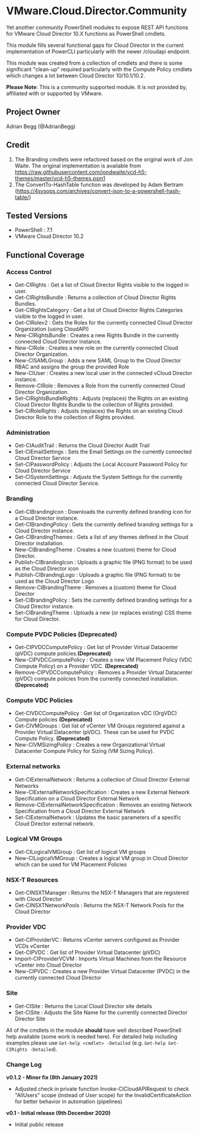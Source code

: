 # VMware.Cloud.Director.Community
Yet another community PowerShell modules to expose REST API functions for VMware Cloud Director 10.X functions as PowerShell cmdlets.

This module fills several functional gaps for Cloud Director in the current implementation of PowerCLI particularly with the newer /cloudapi endpoint.

This module was created from a collection of cmdlets and there is some significant "clean-up" required particularly with the Compute Policy cmdlets which changes a lot between Cloud Director 10/10.1/10.2.

**Please Note**: This is a community supported module. It is not provided by, affiliated with or supported by VMware.

## Project Owner
Adrian Begg (@AdrianBegg)

## Credit
1. The Branding cmdlets were refactored based on the original work of Jon Waite. The original implementation is available from https://raw.githubusercontent.com/jondwaite/vcd-h5-themes/master/vcd-h5-themes.psm1
2. The ConvertTo-HashTable function was developed by Adam Bertram (https://4sysops.com/archives/convert-json-to-a-powershell-hash-table/)

## Tested Versions
* PowerShell : 7.1
* VMware Cloud Director 10.2

## Functional Coverage
### Access Control
* Get-CIRights : Get a list of Cloud Director Rights visible to the logged in user.
* Get-CIRightsBundle : Returns a collection of Cloud Director Rights Bundles.
* Get-CIRightsCategory : Get a list of Cloud Director Rights Categories visible to the logged in user.
* Get-CIRolev2 : Gets the Roles for the currently connected Cloud Director Organization (using CloudAPI)
* New-CIRightsBundle : Creates a new Rights Bundle in the currently connected Cloud Director instance.
* New-CIRole : Creates a new role on the currently connected Cloud Director Organization.
* New-CISAMLGroup : Adds a new SAML Group to the Cloud Director RBAC and assigns the group the provided Role
* New-CIUser : Creates a new local user in the connected vCloud Director instance.
* Remove-CIRole : Removes a Role from the currently connected Cloud Director Organization.
* Set-CIRightsBundleRights : Adjusts (replaces) the Rights on an existing Cloud Director Rights Bundle to the collection of Rights provided.
* Set-CIRoleRights : Adjusts (replaces) the Rights on an existing Cloud Director Role to the collection of Rights provided.

### Administration
* Get-CIAuditTrail : Returns the Cloud Director Audit Trail
* Set-CIEmailSettings : Sets the Email Settings on the currently connected Cloud Director Service
* Set-CIPasswordPolicy : Adjusts the Local Account Password Policy for Cloud Director Service
* Set-CISystemSettings : Adjusts the System Settings for the currently connected Cloud Director Service.

### Branding
* Get-CIBrandingIcon : Downloads the currently defined branding icon for a Cloud Director instance.
* Get-CIBrandingPolicy : Gets the currently defined branding settings for a Cloud Director instance.
* Get-CIBrandingThemes : Gets a list of any themes defined in the Cloud Director installation.
* New-CIBrandingTheme : Creates a new (custom) theme for Cloud Director.
* Publish-CIBrandingIcon : Uploads a graphic file (PNG format) to be used as the Cloud Director icon
* Publish-CIBrandingLogo : Uploads a graphic file (PNG format) to be used as the Cloud Director Logo
* Remove-CIBrandingTheme : Removes a (custom) theme for Cloud Director
* Set-CIBrandingPolicy : Sets the currently defined branding settings for a Cloud Director instance.
* Set-CIBrandingTheme : Uploads a new (or replaces existing) CSS theme for Cloud Director.

### Compute PVDC Policies **(Deprecated)**
* Get-CIPVDCComputePolicy : Get list of Provider Virtual Datacenter (pVDC) compute policies.**(Deprecated)**
* New-CIPVDCComputePolicy : Creates a new VM Placement Policy (VDC Compute Policy) on a Provider VDC. **(Deprecated)**
* Remove-CIPVDCComputePolicy : Removes a Provider Virtual Datacenter (pVDC) compute policies from the currently connected installation. **(Deprecated)**

### Compute VDC Policies
* Get-CIVDCComputePolicy : Get list of Organization vDC (OrgVDC) Compute policies **(Deprecated)**
* Get-CIVMGroups : Get list of vCenter VM Groups registered against a Provider Virtual Datacenter (pVDC). These can be used for PVDC Compute Policy. **(Deprecated)**
* New-CIVMSizingPolicy : Creates a new Organizational Virtual Datacenter Compute Policy for Sizing (VM Sizing Policy).

### External networks
* Get-CIExternalNetwork : Returns a collection of Cloud Director External Networks
* New-CIExternalNetworkSpecification : Creates a new External Network Specification on a Cloud Director External Network
* Remove-CIExternalNetworkSpecification : Removes an existing Network Specification from a Cloud Director External Network
* Set-CIExternalNetwork : Updates the basic parameters of a specific Cloud Director external network.

### Logical VM Groups
* Get-CILogicalVMGroup : Get list of logical VM groups
* New-CILogicalVMGroup : Creates a logical VM group in Cloud Director which can be used for VM Placement Policies

### NSX-T Resources
* Get-CINSXTManager : Returns the NSX-T Managers that are registered with Cloud Director
* Get-CINSXTNetworkPools : Returns the NSX-T Network Pools for the Cloud Director

### Provider VDC
* Get-CIProviderVC : Returns vCenter servers configured as Provider VCDs vCenter
* Get-CIPVDC : Get list of Provider Virtual Datacenter (pVDC)
* Import-CIProviderVCVM : Imports Virtual Machines from the Resource vCenter into Cloud Director
* New-CIPVDC : Creates a new Provider Virtual Datacenter (PVDC) in the currently connected Cloud Director

### Site
* Get-CISite : Returns the Local Cloud Director site details
* Set-CISite : Adjusts the Site Name for the currently connected Director Director Site

All of the cmdlets in the module **should** have well described PowerShell help available (some work is needed here). For detailed help including examples please use `Get-help <cmdlet> -Detailed` (e.g. `Get-help Get-CIRights -Detailed`).

### Change Log
**v0.1.2 - Minor fix (8th January 2021)**
* Adjusted check in private function Invoke-CICloudAPIRequest to check "AllUsers" scope (instead of User scope) for the InvalidCertificateAction for better behavior in automation (pipelines)

**v0.1 - Initial release (9th December 2020)**
* Initial public release